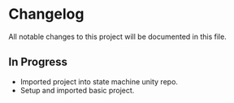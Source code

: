 # Changelog

All notable changes to this project will be documented in this file.

## In Progress

* Imported project into state machine unity repo.
* Setup and imported basic project.
